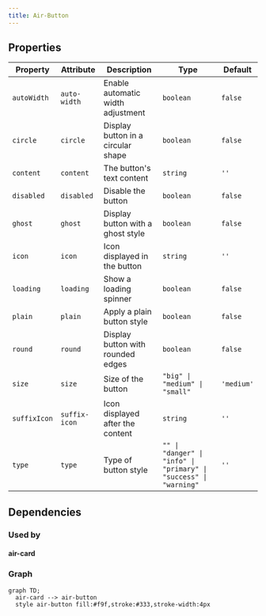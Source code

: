 ```yaml
---
title: Air-Button
---
```

<!-- truncate -->

## Properties

| Property     | Attribute     | Description                            | Type                                                              | Default    |
| ------------ | ------------- | -------------------------------------- | ----------------------------------------------------------------- | ---------- |
| `autoWidth`  | `auto-width`  | Enable automatic width adjustment      | `boolean`                                                         | `false`    |
| `circle`     | `circle`      | Display button in a circular shape     | `boolean`                                                         | `false`    |
| `content`    | `content`     | The button's text content              | `string`                                                          | `''`       |
| `disabled`   | `disabled`    | Disable the button                     | `boolean`                                                         | `false`    |
| `ghost`      | `ghost`       | Display button with a ghost style      | `boolean`                                                         | `false`    |
| `icon`       | `icon`        | Icon displayed in the button           | `string`                                                          | `''`       |
| `loading`    | `loading`     | Show a loading spinner                 | `boolean`                                                         | `false`    |
| `plain`      | `plain`       | Apply a plain button style             | `boolean`                                                         | `false`    |
| `round`      | `round`       | Display button with rounded edges      | `boolean`                                                         | `false`    |
| `size`       | `size`        | Size of the button                     | `"big" \| "medium" \| "small"`                                    | `'medium'` |
| `suffixIcon` | `suffix-icon` | Icon displayed after the content       | `string`                                                          | `''`       |
| `type`       | `type`        | Type of button style                   | `"" \| "danger" \| "info" \| "primary" \| "success" \| "warning"` | `''`       |

## Dependencies

### Used by

#### air-card

### Graph
```mermaid
graph TD;
  air-card --> air-button
  style air-button fill:#f9f,stroke:#333,stroke-width:4px